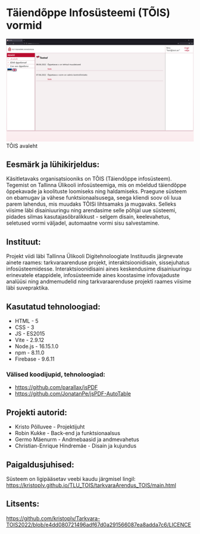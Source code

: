 # Täiendõppe Infosüsteemi (TÕIS) vormid

![tois avaleht](https://github.com/kristoplv/Tarkvara-TOIS2022/blob/main/TOIS-arendus/tarkvaraArendus_TOIS/images/tois_avaleht.png)
TÕIS avaleht

## Eesmärk ja lühikirjeldus:

Käsitletavaks organisatsiooniks on TÕIS (Täiendõppe infosüsteem). Tegemist on Tallinna Ülikooli infosüsteemiga, mis on mõeldud täiendõppe õppekavade ja koolituste loomiseks ning haldamiseks. Praegune süsteem on ebamugav ja vähese funktsionaalsusega, seega kliendi soov oli luua parem lahendus, mis muudaks TÕISi lihtsamaks ja mugavaks. Selleks viisime läbi disainiuuringu ning arendasime selle põhjal uue süsteemi, pidades silmas kasutajasõbralikkust - selgem disain, keelevahetus, seletused vormi väljadel, automaatne vormi sisu salvestamine.

## Instituut:

Projekt viidi läbi Tallinna Ülikooli Digitehnoloogiate Instituudis järgnevate ainete raames: tarkvaraarenduse projekt, interaktsioonidisain, sissejuhatus infosüsteemidesse. Interaktsioonidisaini aines keskendusime disainiuuringu erinevatele etappidele, infosüsteemide aines koostasime infovajaduste analüüsi ning andmemudelid ning tarkvaraarenduse projekti raames viisime läbi suvepraktika.

## Kasutatud tehnoloogiad:

* HTML - 5
* CSS - 3
* JS - ES2015
* Vite - 2.9.12
* Node.js - 16.15.1.0
* npm - 8.11.0
* Firebase - 9.6.11

### Välised koodijupid, tehnoloogiad:

* https://github.com/parallax/jsPDF
* https://github.com/JonatanPe/jsPDF-AutoTable

## Projekti autorid:

* Kristo Põlluvee - Projektijuht
* Robin Kukke - Back-end ja funktsionaalsus
* Germo Mäenurm - Andmebaasid ja andmevahetus
* Christian-Enrique Hindremäe - Disain ja kujundus

## Paigaldusjuhised:

Süsteem on ligipääsetav veebi kaudu järgmisel lingil:
https://kristoplv.github.io/TLU_TOIS/tarkvaraArendus_TOIS/main.html

## Litsents:

https://github.com/kristoplv/Tarkvara-TOIS2022/blob/e4dd080721496adf67d0a291566087ea8adda7c6/LICENCE
